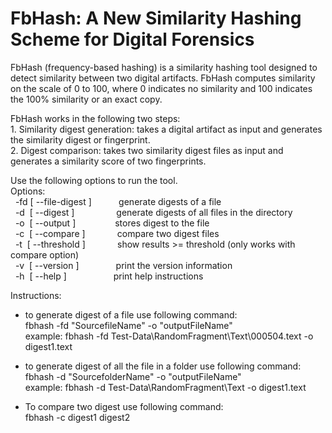 # FbHash: A New Similarity Hashing Scheme for Digital Forensics
FbHash (frequency-based hashing) is a similarity hashing tool designed to detect similarity between two digital artifacts.  FbHash computes similarity on the scale of 0 to 100, where 0 indicates no similarity and 100 indicates the 100% similarity or an exact copy.<br />

FbHash works in the following two steps:<br />
		1. Similarity digest generation:  takes a digital artifact as input and generates the similarity digest or fingerprint.<br />
		2. Digest comparison:  takes two similarity digest files as input and generates a similarity score of two fingerprints.<br />

Use the following options to run the tool.<br />
Options:<br />
  -fd [ --file-digest ]           generate digests of a file<br />
  -d  [ --digest ]                 generate digests of all files in the directory<br />
  -o  [ --output ]                stores digest to the file<br />
  -c  [ --compare ]             compare two digest files<br />
  -t  [ --threshold ]             show results >= threshold (only works with compare option)<br />
  -v  [ --version ]                  print the version information<br />
  -h  [ --help ]                      print help instructions<br />
  
  
  Instructions:<br />
  - to generate digest of a file use following command:<br />
  fbhash -fd "SourcefileName" -o "outputFileName"<br />
  example: fbhash -fd Test-Data\RandomFragment\Text\000504.text -o digest1.text<br />
    
  - to generate digest of all the file in a folder use following command:<br />
  fbhash -d "SourcefolderName" -o "outputFileName"<br />
  example: fbhash -d Test-Data\RandomFragment\Text -o digest1.text<br />
  
  - To compare two digest use following command:<br />
  fbhash -c digest1 digest2<br />
